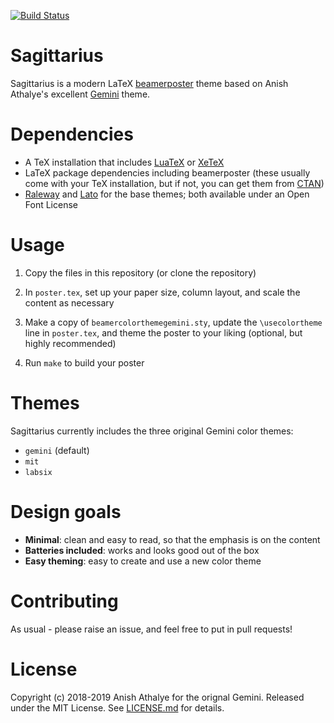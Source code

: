 
[![Build Status](https://travis-ci.org/cmarquardt/sagittarius.svg?branch=master)](https://travis-ci.org/cmarquardt/sagittarius)

# Sagittarius

Sagittarius is a modern LaTeX [beamerposter] theme based on Anish Athalye's excellent [Gemini] theme.

<!--
<p align="center">
<a href="https://raw.githubusercontent.com/anishathalye/gemini/assets/poster-gemini.pdf">
<img src="https://raw.githubusercontent.com/anishathalye/gemini/assets/poster-gemini-small.png">
</a>
</p>
-->

# Dependencies

* A TeX installation that includes [LuaTeX] or [XeTeX]
* LaTeX package dependencies including beamerposter (these usually come with
  your TeX installation, but if not, you can get them from [CTAN])
* [Raleway] and [Lato] for the base themes; both available under an Open Font License

# Usage

1. Copy the files in this repository (or clone the repository)

1. In `poster.tex`, set up your paper size, column layout, and scale the
   content as necessary

1. Make a copy of `beamercolorthemegemini.sty`, update the `\usecolortheme`
   line in `poster.tex`, and theme the poster to your liking (optional, but
   highly recommended)

1. Run `make` to build your poster

<!--
# FAQ

See the [FAQ] in the Wiki for answers to frequently asked questions such as how
to add an institution logo to the poster.
-->

# Themes

Sagittarius currently includes the three original Gemini color themes:

* `gemini` (default)
* `mit`
* `labsix`


<!--
## MIT theme

<p align="center">
<a href="https://raw.githubusercontent.com/anishathalye/gemini/assets/poster-mit.pdf">
<img src="https://raw.githubusercontent.com/anishathalye/gemini/assets/poster-mit-small.png">
</a>
</p>

## LabSix theme

<p align="center">
<a href="https://raw.githubusercontent.com/anishathalye/gemini/assets/poster-labsix.pdf">
<img src="https://raw.githubusercontent.com/anishathalye/gemini/assets/poster-labsix-small.png">
</a>
</p>
-->

# Design goals

* **Minimal**: clean and easy to read, so that the emphasis is on the content
* **Batteries included**: works and looks good out of the box
* **Easy theming**: easy to create and use a new color theme

# Contributing

As usual - please raise an issue, and feel free to put in pull requests!

# License

Copyright (c) 2018-2019 Anish Athalye for the orignal Gemini. Released under the MIT License. See
[LICENSE.md][license] for details.

[beamerposter]: https://github.com/deselaers/latex-beamerposter
[Gemini]: https://www.anishathalye.com/2018/07/19/gemini-a-modern-beamerposter-theme/
[LuaTeX]: http://www.luatex.org/
[XeTex]: http://xetex.sourceforge.net/
[CTAN]: https://ctan.org/
[Raleway]: https://www.fontsquirrel.com/fonts/raleway
[Lato]: https://www.fontsquirrel.com/fonts/lato
[license]: LICENSE.md
<!--
[FAQ]: https://github.com/anishathalye/gemini/wiki/FAQ
-->
